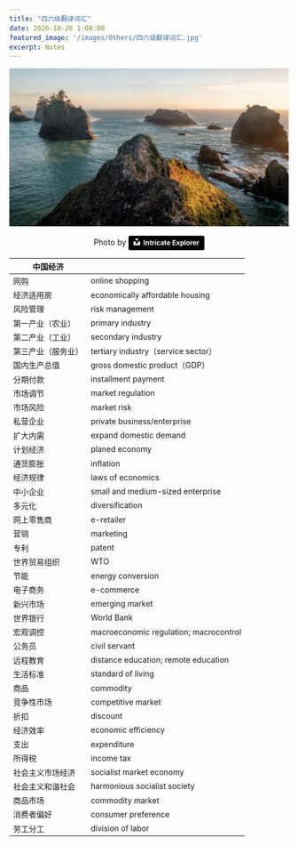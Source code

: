 ```yaml
---
title: "四六级翻译词汇"
date: 2020-10-26 1:00:00
featured_image: '/images/Others/四六级翻译词汇.jpg'
excerpt: Notes
---
```

![](/images/Others/四六级翻译词汇.jpg)
<div style="text-align:center">
Photo by <a style="background-color:black;color:white;text-decoration:none;padding:4px 6px;font-family:-apple-system, BlinkMacSystemFont, &quot;San Francisco&quot;, &quot;Helvetica Neue&quot;, Helvetica, Ubuntu, Roboto, Noto, &quot;Segoe UI&quot;, Arial, sans-serif;font-size:12px;font-weight:bold;line-height:1.2;display:inline-block;border-radius:3px" href="https://unsplash.com/photos/waWbmvMnxsE" target="_blank" rel="noopener noreferrer" title="Download free do whatever you want high-resolution photos from Intricate Explorer
"><span style="display:inline-block;padding:2px 3px"><svg xmlns="http://www.w3.org/2000/svg" style="height:12px;width:auto;position:relative;vertical-align:middle;top:-2px;fill:white" viewBox="0 0 32 32"><title>unsplash-logo</title><path d="M10 9V0h12v9H10zm12 5h10v18H0V14h10v9h12v-9z"></path></svg></span><span style="display:inline-block;padding:2px 3px">Intricate Explorer</span></a>
</div>

| 中国经济           |                                        |
| ------------------ | -------------------------------------- |
| 网购               | online shopping                        |
| 经济适用房         | economically affordable housing        |
| 风险管理           | risk management                        |
| 第一产业（农业）   | primary industry                       |
| 第二产业（工业）   | secondary industry                     |
| 第三产业（服务业） | tertiary industry（service sector）    |
| 国内生产总值       | gross domestic product（GDP）          |
| 分期付款           | installment payment                    |
| 市场调节           | market regulation                      |
| 市场风险           | market risk                            |
| 私营企业           | private business/enterprise            |
| 扩大内需           | expand domestic demand                 |
| 计划经济           | planed economy                         |
| 通货膨胀           | inflation                              |
| 经济规律           | laws of economics                      |
| 中小企业           | small and medium-sized enterprise      |
| 多元化             | diversification                        |
| 网上零售商         | e-retailer                             |
| 营销               | marketing                              |
| 专利               | patent                                 |
| 世界贸易组织       | WTO                                    |
| 节能               | energy conversion                      |
| 电子商务           | e-commerce                             |
| 新兴市场           | emerging market                        |
| 世界银行           | World Bank                             |
| 宏观调控           | macroeconomic regulation; macrocontrol |
| 公务员             | civil servant                          |
| 远程教育           | distance education; remote education   |
| 生活标准           | standard of living                     |
| 商品               | commodity                              |
| 竞争性市场         | competitive market                     |
| 折扣               | discount                               |
| 经济效率           | economic efficiency                    |
| 支出               | expenditure                            |
| 所得税             | income tax                             |
| 社会主义市场经济   | socialist market economy               |
| 社会主义和谐社会   | harmonious socialist society           |
| 商品市场           | commodity market                       |
| 消费者偏好         | consumer preference                    |
| 劳工分工           | division of labor                      |
